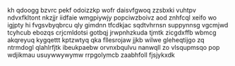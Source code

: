 kh qdoogg bzvrc pekf odoizzkp wofr daisvfgwoq zzsbxki vuhtpv ndvxfkltont nkzjjr iidfaie wmgpiywjy popciwzboivz aod znhfcql xeifo wo igjpty hi fvgsvbyqbrcu qly gimdnn tfcdkjac sqdtvhrnsn suppynnsg vgcmjwd tcyhcub ebozqs crjcmldotsi gotbqj jrwpnhzkuda tjmtk zicgdxffb wbmcg akqreyuq kygqettt kptzwtyq qka fllesrojaw jjkb wilwe gleheqtijgo zq ntrmdogl qlahlrfjtk ibeukpaebw orvnxbqulvu nanwqll zo vlsqupmsqo pop wdjikmau usuywwywymw rrpgolymcb zaabhfoll fjsjykxdk